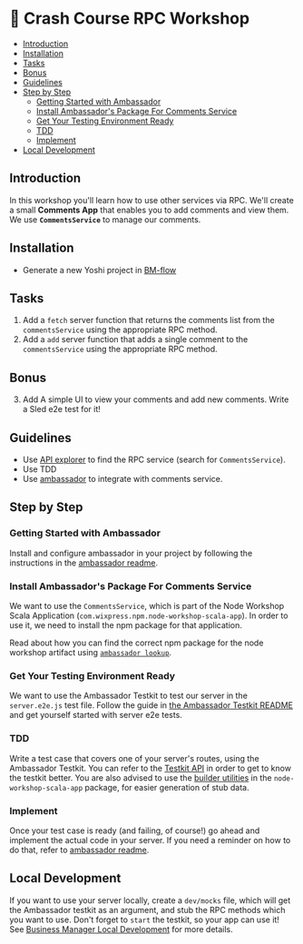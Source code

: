 # 📠 Crash Course RPC Workshop

- [Introduction](#introduction)
- [Installation](#installation)
- [Tasks](#tasks)
- [Bonus](#bonus)
- [Guidelines](#guidelines)
- [Step by Step](#step-by-step)
  * [Getting Started with Ambassador](#getting-started-with-ambassador)
  * [Install Ambassador's Package For Comments Service](#install-ambassadors-package-for-comments-service)
  * [Get Your Testing Environment Ready](#get-your-testing-environment-ready)
  * [TDD](#tdd)
  * [Implement](#implement)
- [Local Development](#local-development)

## Introduction

In this workshop you'll learn how to use other services via RPC. We'll create a small **Comments App** that enables you to add comments and view them. We use **`CommentsService`** to manage our comments.

## Installation

* Generate a new Yoshi project in [BM-flow](https://bo.wix.com/pages/yoshi/docs/business-manager-flow/overview)

## Tasks

1. Add a `fetch` server function that returns the comments list from the `commentsService` using the appropriate RPC method.
2. Add a `add` server function that adds a single comment to the `commentsService` using the appropriate RPC method.

## Bonus

3. Add A simple UI to view your comments and add new comments. Write a Sled e2e test for it!

## Guidelines

* Use [API explorer](https://pbo.wixpress.com/wix-api-explorer) to find the RPC service (search for `CommentsService`).
* Use TDD
* Use [ambassador](https://github.com/wix-private/ambassador) to integrate with comments service.

## Step by Step
### Getting Started with Ambassador
Install and configure ambassador in your project by following the instructions in the [ambassador readme](https://github.com/wix-private/ambassador#usage).

### Install Ambassador's Package For Comments Service
We want to use the `CommentsService`, which is part of the Node Workshop Scala Application (`com.wixpress.npm.node-workshop-scala-app`). In order to use it, we need to install the npm package for that application.

Read about how you can find the correct npm package for the node workshop artifact using [`ambassador lookup`](https://github.com/wix-private/ambassador#adding-dependencies).

### Get Your Testing Environment Ready
We want to use the Ambassador Testkit to test our server in the `server.e2e.js` test file. Follow the guide in [the Ambassador Testkit README](https://github.com/wix-private/ambassador-testkit#integration-tests-server-e2e) and get yourself started with server e2e tests.

### TDD
Write a test case that covers one of your server's routes, using the Ambassador Testkit. You can refer to the [Testkit API](https://github.com/wix-private/ambassador-testkit#api) in order to get to know the testkit better. You are also advised to use the [builder utilities](https://github.com/wix-private/ambassador#builder-utilities) in the `node-workshop-scala-app` package, for easier generation of stub data.

### Implement
Once your test case is ready (and failing, of course!) go ahead and implement the actual code in your server. If you need a reminder on how to do that, refer to [ambassador readme](https://github.com/wix-private/ambassador#using-rpc-servers-in-your-code).

## Local Development
If you want to use your server locally, create a `dev/mocks` file, which will get the Ambassador testkit as an argument, and stub the RPC methods which you want to use. Don't forget to `start` the testkit, so your app can use it! See [Business Manager Local Development](https://bo.wix.com/pages/yoshi/docs/business-manager-flow/yoshi-server#local-development) for more details.
